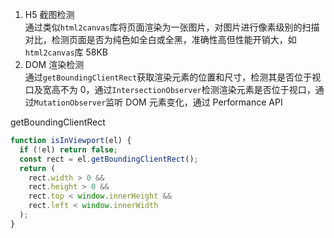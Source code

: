 1. H5 截图检测  
   通过类似`html2canvas`库将页面渲染为一张图片，对图片进行像素级别的扫描对比，检测页面是否为纯色如全白或全黑，准确性高但性能开销大，如`html2canvas`库 58KB
2. DOM 渲染检测  
   通过`getBoundingClientRect`获取渲染元素的位置和尺寸，检测其是否位于视口及宽高不为 0，通过`IntersectionObserver`检测渲染元素是否位于视口，通过`MutationObserver`监听 DOM 元素变化，通过 Performance API

getBoundingClientRect

```js
function isInViewport(el) {
  if (!el) return false;
  const rect = el.getBoundingClientRect();
  return (
    rect.width > 0 &&
    rect.height > 0 &&
    rect.top < window.innerHeight &&
    rect.left < window.innerWidth
  );
}
```
